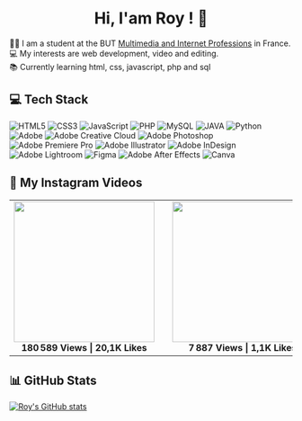 <h1 align="center">
Hi, I'am Roy ! 👋
</h1>

👨‍🎓 I am a student at the BUT [Multimedia and Internet Professions](https://iut.univ-gustave-eiffel.fr/metiers-du-multimedia-et-de-linternet) in France.<br>
💻 My interests are web development, video and editing.<br>
📚 Currently learning html, css, javascript, php and sql

## 💻 Tech Stack
![HTML5](https://img.shields.io/badge/html5-%23E34F26.svg?style=for-the-badge&logo=html5&logoColor=white)
![CSS3](https://img.shields.io/badge/html5-%231572B6.svg?style=for-the-badge&logoColor=white) 
![JavaScript](https://img.shields.io/badge/javascript-%23323330.svg?style=for-the-badge&logo=javascript&logoColor=%23F7DF1E) 
![PHP](https://img.shields.io/badge/php-%23777BB4.svg?style=for-the-badge&logo=php&logoColor=white) 
![MySQL](https://img.shields.io/badge/mysql-4479A1.svg?style=for-the-badge&logo=mysql&logoColor=white) 
![JAVA](https://img.shields.io/badge/java-%23ED8B00.svg?style=for-the-badge&logo=openjdf&logoColor=white)
![Python](https://img.shields.io/badge/python-3670A0?style=for-the-badge&logo=python&logoColor=ffdd54) 
![Adobe](https://img.shields.io/badge/adobe-%23FF0000.svg?style=for-the-badge&logo=adobe&logoColor=white)
![Adobe Creative Cloud](https://img.shields.io/badge/Adobe%20Creative%20Cloud-DA1F26.svg?style=for-the-badge&logo=Adobe%20Creative%20Cloud&logoColor=white)
![Adobe Photoshop](https://img.shields.io/badge/adobe%20photoshop-%2331A8FF.svg?style=for-the-badge&logo=adobe%20photoshop&logoColor=white) 
![Adobe Premiere Pro](https://img.shields.io/badge/Adobe%20Premiere%20Pro-9999FF.svg?style=for-the-badge&logo=Adobe%20Premiere%20Pro&logoColor=white) 
![Adobe Illustrator](https://img.shields.io/badge/adobe%20illustrator-%23FF9A00.svg?style=for-the-badge&logo=adobe%20illustrator&logoColor=white) ![Adobe InDesign](https://img.shields.io/badge/Adobe%20InDesign-49021F?style=for-the-badge&logo=adobeindesign&logoColor=FF3366) 
![Adobe Lightroom](https://img.shields.io/badge/Adobe%20Lightroom-31A8FF.svg?style=for-the-badge&logo=Adobe%20Lightroom&logoColor=white) 
![Figma](https://img.shields.io/badge/figma-%23F24E1E.svg?style=for-the-badge&logo=figma&logoColor=white) ![Adobe After Effects](https://img.shields.io/badge/Adobe%20After%20Effects-9999FF.svg?style=for-the-badge&logo=Adobe%20After%20Effects&logoColor=white)
![Canva](https://img.shields.io/badge/Canva-%2300C4CC.svg?style=for-the-badge&logo=Canva&logoColor=white) 

## 📸 My Instagram Videos

<table align="center">
  <tr>
    <td align="center">
      <a href="https://www.instagram.com/reel/C9aNg3JKHts/" target="_blank">
        <img src="https://www.instagram.com/p/C9aNg3JKHts/media/?size=l" width="250">
      </a>
      <br><b>180 589 Views | 20,1K Likes</b>
    </td>
    <td width="50"></td> <!-- Espace entre les images -->
    <td align="center">
      <a href="https://www.instagram.com/reel/C892enaq7cF/" target="_blank">
        <img src="https://www.instagram.com/p/C892enaq7cF/media/?size=l" width="250">
      </a>
      <br><b>7 887 Views | 1,1K Likes</b>
    </td>
    <td width="50"></td> <!-- Espace entre les images -->
    <td align="center">
      <a href="https://www.instagram.com/reel/C8mrp0qKEuk/" target="_blank">
        <img src="https://www.instagram.com/p/C8mrp0qKEuk/media/?size=l" width="250">
      </a>
      <br><b>2 070 Views | 223 Likes</b>
    </td>
  </tr>
</table>


## 📊 GitHub Stats
<!-- GitHub stats from https://github.com/anuraghazra/github-readme-stats-->
[![Roy's GitHub stats](https://github-readme-stats.vercel.app/api?username=RoyNajarian&show_icons=true&theme=radical)](https://github.com/RoyNajarian/github-readme-stats)
